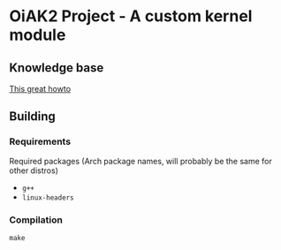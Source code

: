 # OiAK2 Project - A custom kernel module

## Knowledge base

[This great howto](http://www.tldp.org/LDP/lkmpg/2.6/html/lkmpg.html#AEN121)


## Building

### Requirements

Required packages (Arch package names, will probably be the same for other distros)

* `g++`
* `linux-headers`

### Compilation

`make`
